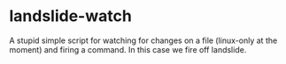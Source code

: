 landslide-watch
===============

A stupid simple script for watching for changes on a file (linux-only at the moment) and firing a command. In this case we fire off landslide.